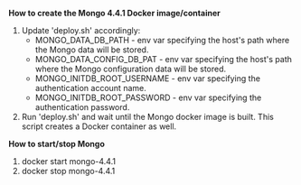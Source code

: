 <b>
	<p>How to create the Mongo 4.4.1 Docker image/container</p>
</b>

1. Update 'deploy.sh' accordingly:
	* MONGO_DATA_DB_PATH - env var specifying the host's path where the Mongo data will be stored.
  	* MONGO_DATA_CONFIG_DB_PAT - env var specifying the host's path where the Mongo configuration data will be stored.
  	* MONGO_INITDB_ROOT_USERNAME - env var specifying the authentication account name.
  	* MONGO_INITDB_ROOT_PASSWORD - env var specifying the authentication password.
6. Run 'deploy.sh' and wait until the Mongo docker image is built. This script creates a Docker container as well. 


<b>
	<p>How to start/stop Mongo</p>
</b>

1. docker start mongo-4.4.1
2. docker stop mongo-4.4.1

